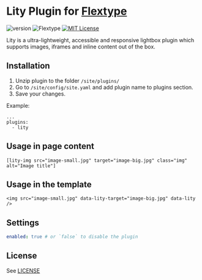 # Lity Plugin for [Flextype](http://flextype.org/)
![version](https://img.shields.io/badge/version-1.2.1-brightgreen.svg?style=flat-square "Version")
![Flextype](https://img.shields.io/badge/Flextype-0.x-green.svg?style=flat-square "Flextype Version")
[![MIT License](https://img.shields.io/badge/license-MIT-blue.svg?style=flat-square)](https://github.com/flextype-plugins/lity/blob/master/LICENSE.txt)

Lity is a ultra-lightweight, accessible and responsive lightbox plugin which supports images, iframes and inline content out of the box.

## Installation
1. Unzip plugin to the folder `/site/plugins/`
2. Go to `/site/config/site.yaml` and add plugin name to plugins section.
3. Save your changes.

Example:
```
...
plugins:
  - lity
```

## Usage in page content

```
[lity-img src="image-small.jpg" target="image-big.jpg" class="img" alt="Image title"]
```

## Usage in the template
```
<img src="image-small.jpg" data-lity-target="image-big.jpg" data-lity />
```

## Settings

```yaml
enabled: true # or `false` to disable the plugin
```

## License
See [LICENSE](https://github.com/flextype-plugins/lity/blob/master/LICENSE)
